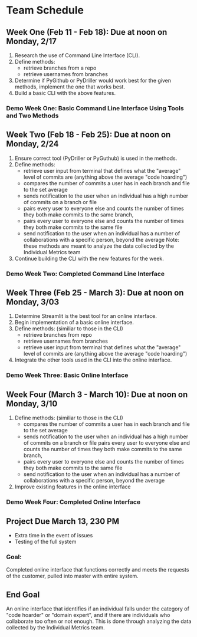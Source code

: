 # Team Schedule

## Week One (Feb 11 - Feb 18): Due at noon on Monday, 2/17

1. Research the use of Command Line Interface (CLI).
2. Define methods:
    * retrieve branches from a repo
    * retrieve usernames from branches
3. Determine if PyGithub or PyDriller would work best for the given methods,
   implement the one that works best.
4. Build a basic CLI with the above features.

### Demo Week One: Basic Command Line Interface Using Tools and Two Methods

## Week Two (Feb 18 - Feb 25): Due at noon on Monday, 2/24

1. Ensure correct tool (PyDriller or PyGuthub) is used in the methods.
2. Define methods:
    * retrieve user input from terminal that defines what the "average" level
      of commits are (anything above the average "code hoarding")
    * compares the number of commits a user has in each branch and file to
      the set average
    * sends notification to the user when an individual has a high number
      of commits on a branch or file
    * pairs every user to everyone else and counts the number of times they
      both make commits to the same branch,
    * pairs every user to everyone else and counts the number of times they
      both make commits to the same file
    * send notification to the user when an individual has a number of
      collaborations with a specific person, beyond the average
    Note: these methods are meant to analyze the data collected by the
    Individual Metrics team
3. Continue building the CLI with the new features for the week.

### Demo Week Two: Completed Command Line Interface

## Week Three (Feb 25 - March 3): Due at noon on Monday, 3/03

1. Determine Streamlit is the best tool for an online interface.
2. Begin implementation of a basic online interface.
3. Define methods: (similiar to those in the CLI)
    * retrieve branches from repo
    * retrieve usernames from branches
    * retrieve user input from terminal that defines what the "average" level
      of commits are (anything above the average "code hoarding")
4. Integrate the other tools used in the CLI into the online interface.

### Demo Week Three: Basic Online Interface

## Week Four (March 3 - March 10): Due at noon on Monday, 3/10

1. Define methods: (similiar to those in the CLI)
    * compares the number of commits a user has in each branch and file to
      the set average
    * sends notification to the user when an individual has a high number
      of commits on a branch or file
      pairs every user to everyone else and counts the number of times they
        both make commits to the same branch,
    * pairs every user to everyone else and counts the number of times they
      both make commits to the same file
    * send notification to the user when an individual has a number of
      collaborations with a specific person, beyond the average
2. Improve existing features in the online interface

### Demo Week Four: Completed Online Interface

## Project Due March 13, 230 PM

* Extra time in the event of issues
* Testing of the full system

### Goal:
Completed online interface that functions correctly and meets the requests
of the customer, pulled into master with entire system.

## End Goal

An online interface that identifies if an individual falls under the category
of "code hoarder" or "domain expert", and if there are individuals who
collaborate too often or not enough. This is done through analyzing the data
collected by the Individual Metrics team.

